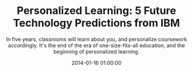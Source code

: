 ---
layout: post
title:  "Personalized Learning: 5 Future Technology Predictions from IBM"
subtitle:  "In five years, classrooms will learn about you, and personalize coursework accordingly. It's the end of the era of one-size-fits-all education, and the beginning of personalized learning."
date:   2014-01-16 01:00:00
refurl: http://www.youtube.com/watch?v=hTA5GyWamR0
source: youtube.com
categories: linkpost
---